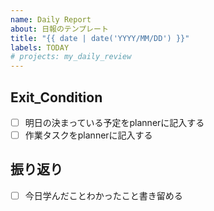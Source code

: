 ```yaml
---
name: Daily Report
about: 日報のテンプレート
title: "{{ date | date('YYYY/MM/DD') }}"
labels: TODAY
# projects: my_daily_review
---
```


## Exit_Condition
- [ ] 明日の決まっている予定をplannerに記入する
- [ ] 作業タスクをplannerに記入する

## 振り返り
- [ ] 今日学んだことわかったこと書き留める
